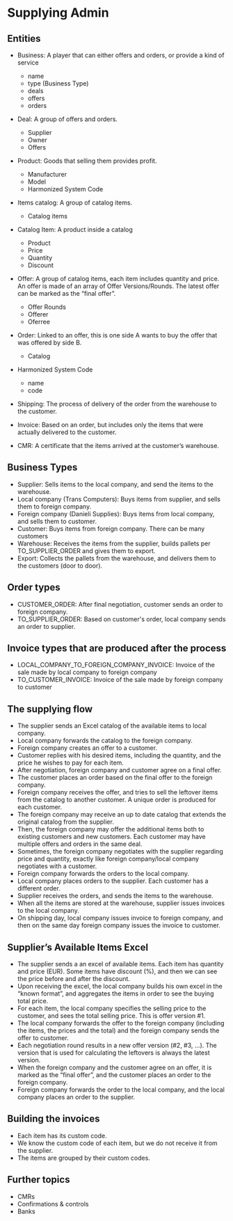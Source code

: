 # Supplying Admin

## Entities
- Business: A player that can either offers and orders, or provide a kind of service
    - name
    - type (Business Type)
    - deals
    - offers
    - orders

- Deal: A group of offers and orders.
    - Supplier
    - Owner
    - Offers

- Product: Goods that selling them provides profit.
    - Manufacturer
    - Model
    - Harmonized System Code
    
- Items catalog: A group of catalog items.
    - Catalog items
    
- Catalog Item: A product inside a catalog
    - Product
    - Price
    - Quantity
    - Discount
    
- Offer: A group of catalog items, each item includes quantity and price. An offer is made of an array of Offer Versions/Rounds. The latest offer can be marked as the “final offer”.
    - Offer Rounds
    - Offerer
    - Oferree
    
- Order: Linked to an offer, this is one side A wants to buy the offer that was offered by side B.
    - Catalog

- Harmonized System Code
    - name
    - code

- Shipping: The process of delivery of the order from the warehouse to the customer.
- Invoice: Based on an order, but includes only the items that were actually delivered to the customer.
- CMR: A certificate that the items arrived at the customer’s warehouse.


## Business Types
- Supplier: Sells items to the local company, and send the items to the warehouse.
- Local company (Trans Computers): Buys items from supplier, and sells them to foreign company.
- Foreign company (Danieli Supplies): Buys items from local company, and sells them to customer.
- Customer: Buys items from foreign company. There can be many customers
- Warehouse: Receives the items from the supplier, builds pallets per TO_SUPPLIER_ORDER and gives them to export.
- Export: Collects the pallets from the warehouse, and delivers them to the customers (door to door).


## Order types
- CUSTOMER_ORDER: After final negotiation, customer sends an order to foreign company.
- TO_SUPPLIER_ORDER: Based on customer's order, local company sends an order to supplier.

## Invoice types that are produced after the process
- LOCAL_COMPANY_TO_FOREIGN_COMPANY_INVOICE: Invoice of the sale made by local company to foreign company
- TO_CUSTOMER_INVOICE: Invoice of the sale made by foreign company to customer

## The supplying flow
- The supplier sends an Excel catalog of the available items to local company.
- Local company forwards the catalog to the foreign company.
- Foreign company creates an offer to a customer.
- Customer replies with his desired items, including the quantity, and the price he wishes to pay for each item.
- After negotiation, foreign company and customer agree on a final offer.
- The customer places an order based on the final offer to the foreign company.
- Foreign company receives the offer, and tries to sell the leftover items from the catalog to another customer. A unique order is produced for each customer.
- The foreign company may receive an up to date catalog that extends the original catalog from the supplier.
- Then, the foreign company may offer the additional items both to existing customers and new customers. Each customer may have multiple offers and orders in the same deal.
- Sometimes, the foreign company negotiates with the supplier regarding price and quantity, exactly like foreign company/local company negotiates with a customer.
- Foreign company forwards the orders to the local company.
- Local company places orders to the supplier. Each customer has a different order.
- Supplier receives the orders, and sends the items to the warehouse.
- When all the items are stored at the warehouse, supplier issues invoices to the local company.
- On shipping day, local company issues invoice to foreign company, and then on the same day foreign company issues the invoice to customer.

## Supplier’s Available Items Excel
- The supplier sends a an excel of available items. Each item has quantity and price (EUR). Some items have discount (%), and then we can see the price before and after the discount.
- Upon receiving the excel, the local company builds his own excel in the “known format”, and aggregates the items in order to see the buying total price.
- For each item, the local company specifies the selling price to the customer, and sees the total selling price. This is offer version #1.
- The local company forwards the offer to the foreign company (including the items, the prices and the total) and the foreign company sends the offer to customer.
- Each negotiation round results in a new offer version (#2, #3, …). The version that is used for calculating the leftovers is always the latest version.
- When the foreign company and the customer agree on an offer, it is marked as the “final offer”, and the customer places an order to the foreign company.
- Foreign company forwards the order to the local company, and the local company places an order to the supplier.

## Building the invoices
- Each item has its custom code.
- We know the custom code of each item, but we do not receive it from the supplier.
- The items are grouped by their custom codes.

## Further topics
- CMRs
- Confirmations & controls
- Banks
